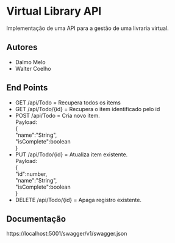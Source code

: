 # Virtual Library API
Implementação de uma API para a gestão de uma livraria virtual.

## Autores  
* Dalmo Melo
* Walter Coelho  

## End Points  
* GET /api/Todo = Recupera todos os items
* GET /api/Todo/{id} = Recupera o item identificado pelo id
* POST /api/Todo = Cria novo item.  
Payload:  
{  
  "name":"String",  
  "isComplete":boolean  
}  
* PUT /api/Todo/{id} = Atualiza item existente.  
Payload:  
{  
  "id":number,  
  "name":"String",  
  "isComplete":boolean  
}  
* DELETE /api/Todo/{id} = Apaga registro existente.

## Documentação  
https://localhost:5001/swagger/v1/swagger.json

